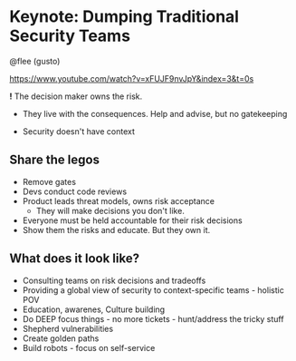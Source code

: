 # Keynote: Dumping Traditional Security Teams

@flee (gusto)

https://www.youtube.com/watch?v=xFUJF9nvJpY&index=3&t=0s


**!** The decision maker owns the risk.  

* They live with the consequences.  Help and advise, but no gatekeeping

* Security doesn't have context



## Share the legos

* Remove gates
* Devs conduct code reviews
* Product leads threat models, owns risk acceptance
  * They will make decisions you don't like.
* Everyone must be held accountable for their risk decisions
* Show them the risks and educate.  But they own it.



## What does it look like?

* Consulting teams on risk decisions and tradeoffs
* Providing a global view of security to context-specific teams - holistic POV
* Education, awarenes, Culture building
* Do DEEP focus things - no more tickets - hunt/address the tricky stuff
* Shepherd vulnerabilities
* Create golden paths
* Build robots - focus on self-service

